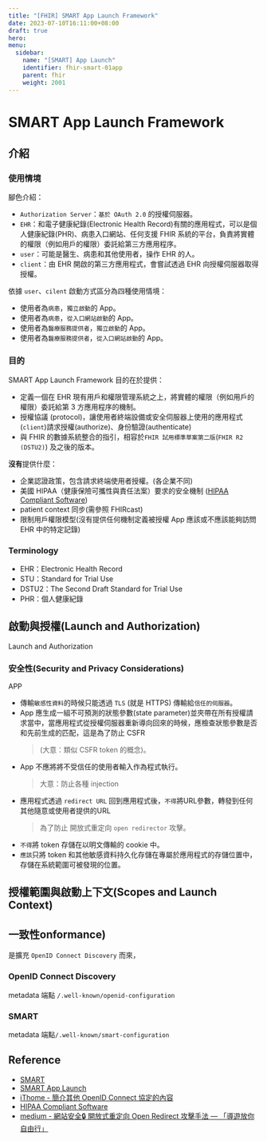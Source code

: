 ```yaml
---
title: "[FHIR] SMART App Launch Framework"
date: 2023-07-10T16:11:00+08:00
draft: true
hero: 
menu:
  sidebar:
    name: "[SMART] App Launch"
    identifier: fhir-smart-01app
    parent: fhir 
    weight: 2001
---
```

# SMART App Launch Framework
## 介紹
### 使用情境

腳色介紹：
 - `Authorization Server`：`基於 OAuth 2.0` 的授權伺服器。
 - `EHR`：和電子健康紀錄(Electronic Health Record)有關的應用程式，可以是個人健康紀錄(PHR)、病患入口網站、任何支援 FHIR 系統的平台，負責將實體的權限（例如用戶的權限）委託給第三方應用程序。
 - `user`：可能是醫生、病患和其他使用者，操作 EHR 的人。
 - `client`：由 EHR 開啟的第三方應用程式，會嘗試透過 EHR 向授權伺服器取得授權。

依據 `user`、`cilent` 啟動方式區分為四種使用情境：
 - 使用者為`病患`，`獨立啟動`的 App。
 - 使用者為`病患`，`從入口網站啟動`的 App。
 - 使用者為`醫療服務提供者`，`獨立啟動`的 App。
 - 使用者為`醫療服務提供者`，`從入口網站啟動`的 App。

### 目的
SMART App Launch Framework 目的在於提供：
 - 定義一個在 EHR 現有用戶和權限管理系統之上，將實體的權限（例如用戶的權限）委託給第 3 方應用程序的機制。
 - 授權協議 (protocol)，讓使用者終端設備或安全伺服器上使用的應用程式(`client`)請求授權(authorize)、身份驗證(authenticate)
 - 與 FHIR 的數據系統整合的指引，相容於`FHIR 試用標準草案第二版`(`FHIR R2 (DSTU2)`) 及之後的版本。   

**沒有**提供什麼：
 - 企業認證政策，包含請求終端使用者授權。(各企業不同)
 - 美國 HIPAA（健康保險可攜性與責任法案）要求的安全機制 ([HIPAA Compliant Software](http://whatishipaa.org/hipaa-compliant-software.php))
 - patient context 同步(需參照 FHIRcast)
 - 限制用戶權限模型(沒有提供任何機制定義被授權 App 應該或不應該能夠訪問 EHR 中的特定記錄)

### Terminology 
 - EHR：Electronic Health Record
 - STU：Standard for Trial Use
 - DSTU2：The Second Draft Standard for Trial Use
 - PHR：個人健康紀錄

## 啟動與授權(Launch and Authorization)
Launch and Authorization 


### 安全性(Security and Privacy Considerations)
APP
 - 傳輸`敏感性資料`的時候只能透過 `TLS` (就是 HTTPS) 傳輸給`信任的伺服器`。
 - App 應生成一組不可預測的狀態參數(state parameter)並夾帶在所有授權請求當中，當應用程式從授權伺服器重新導向回來的時候，應檢查狀態參數是否和先前生成的匹配，這是為了防止 CSFR  
    > (大意：類似 CSFR token 的概念)。
 - App 不應將將不受信任的使用者輸入作為程式執行。  
    > 大意：防止各種 injection
 - 應用程式透過 `redirect URL` 回到應用程式後，`不得`將URL參數，轉發到任何其他隨意或使用者提供的URL
    > 為了防止 開放式重定向 `open redirector` 攻擊。
- `不得`將 token 存儲在以明文傳輸的 cookie 中。
 - `應該`只將 token 和其他敏感資料持久化存儲在專屬於應用程式的存儲位置中，存儲在系統範圍可被發現的位置。

## 授權範圍與啟動上下文(Scopes and Launch Context)









## 一致性onformance)
是擴充 `OpenID Connect Discovery` 而來，
### OpenID Connect Discovery
metadata 端點 `/.well-known/openid-configuration`
### SMART 
metadata 端點`/.well-known/smart-configuration`
### 
## Reference
- [SMART](https://smarthealthit.org/)
- [SMART App Launch](https://build.fhir.org/ig/HL7/smart-app-launch/toc.html)
- [iThome - 簡介其他 OpenID Connect 協定的內容](https://ithelp.ithome.com.tw/articles/10227389)
- [HIPAA Compliant Software](http://whatishipaa.org/hipaa-compliant-software.php)
- [ medium - 網站安全🔒 開放式重定向 Open Redirect 攻擊手法 — 「導遊放你自由行」](https://medium.com/%E7%A8%8B%E5%BC%8F%E7%8C%BF%E5%90%83%E9%A6%99%E8%95%89/%E7%B6%B2%E7%AB%99%E5%AE%89%E5%85%A8-%E9%96%8B%E6%94%BE%E5%BC%8F%E9%87%8D%E5%AE%9A%E5%90%91-open-redirect-%E6%94%BB%E6%93%8A%E6%89%8B%E6%B3%95-68c745b53a3b)